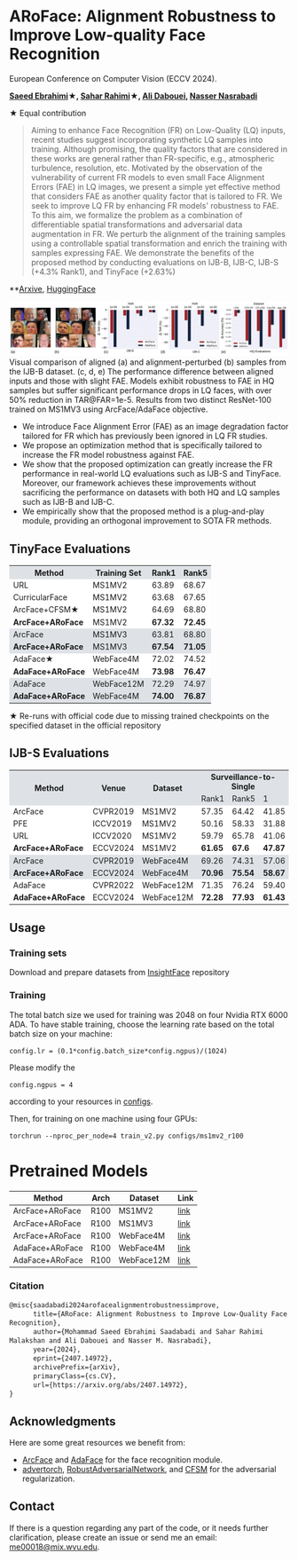 # ARoFace: Alignment Robustness to Improve Low-quality Face Recognition
European Conference on Computer Vision (ECCV 2024).

**[Saeed Ebrahimi](https://msed-ebrahimi.github.io/)★, [Sahar Rahimi](https://saharr1372.github.io/)★, [Ali Dabouei](https://alldbi.github.io/), [Nasser Nasrabadi](https://scholar.google.com/citations?user=PNhUilMAAAAJ&hl=en)**

★ Equal contribution

> Aiming to enhance Face Recognition (FR) on Low-Quality (LQ) inputs, recent studies suggest incorporating synthetic LQ samples into training. Although promising, the quality factors that are considered in these works are general rather than FR-specific, e.g., atmospheric turbulence, resolution, etc.
  Motivated by the observation of the vulnerability of current FR models to even small Face Alignment Errors (FAE) in LQ images, we present a simple yet effective method that considers FAE as another quality factor that is tailored to FR. We seek to improve LQ FR by enhancing FR models' robustness to FAE. To this aim, we formalize the problem as a combination of differentiable spatial transformations and adversarial data augmentation in FR. We perturb the alignment of the training samples using a controllable spatial transformation and enrich the training with samples expressing FAE.
  We demonstrate the benefits of the proposed method by conducting evaluations on IJB-B, IJB-C, IJB-S (+4.3% Rank1), and TinyFace (+2.63%)

**[Arxive](https://arxiv.org/abs/2407.14972), [HuggingFace](https://huggingface.co/papers/2407.14972)

![Demo](assets/fig1.jpg)
Visual comparison of aligned (a) and alignment-perturbed (b) samples from the IJB-B dataset. (c, d, e) 
The performance difference between aligned inputs and those with slight FAE.
Models exhibit robustness to FAE in HQ samples but suffer significant performance drops in LQ faces, with over 50% reduction in TAR@FAR=1e-5. Results from two distinct ResNet-100 trained on MS1MV3 using ArcFace/AdaFace objective.


* We introduce Face Alignment Error (FAE) as an image degradation factor tailored for FR which has previously been ignored in LQ FR studies.
* We propose an optimization method that is specifically tailored to increase the FR model robustness against FAE.
* We show that the proposed optimization can greatly increase the FR performance in real-world LQ evaluations such as IJB-S and TinyFace. Moreover, our framework achieves these improvements without sacrificing the performance on datasets with both HQ and LQ samples such as IJB-B and IJB-C.
* We empirically show that the proposed method is a plug-and-play module, providing an orthogonal improvement to SOTA FR methods.


## TinyFace Evaluations

<table>
  <tr style="background-color: #dee2e6;">
    <th rowspan="1">Method</th>
    <th colspan="1">Training Set</th>
    <th colspan="1">Rank1</th>
    <th colspan="1">Rank5</th>
  </tr>
  <tr style="background-color: #ffffff;">
    <td>URL</td>
    <td>MS1MV2</td>
    <td>63.89</td>
    <td>68.67</td>
  </tr>
  <tr style="background-color: #ffffff;">
    <td>CurricularFace</td>
    <td>MS1MV2</td>
    <td>63.68</td>
    <td>67.65</td>
  </tr>
  <tr style="background-color: #ffffff;">
    <td>ArcFace+CFSM★</td>
    <td>MS1MV2</td>
    <td>64.69</td>
    <td>68.80</td>
  </tr>
  <tr style="background-color: #ffffff;">
    <td><b>ArcFace+ARoFace</b></td>
    <td>MS1MV2</td>
    <td><b>67.32</b></td>
    <td><b>72.45</b></td>
  </tr>
  <tr style="background-color: #dee2e6;">
    <td>ArcFace</td>
    <td>MS1MV3</td>
    <td>63.81</td>
    <td>68.80</td>
  </tr>
  <tr style="background-color: #dee2e6;">
    <td><b>ArcFace+ARoFace</b></td>
    <td>MS1MV3</td>
    <td><b>67.54</b></td>
    <td><b>71.05</b></td>
  </tr>
  <tr style="background-color: #ffffff;">
    <td>AdaFace★</td>
    <td>WebFace4M</td>
    <td>72.02</td>
    <td>74.52</td>
  </tr>
  <tr style="background-color: #ffffff;">
    <td><b>AdaFace+ARoFace</b></td>
    <td>WebFace4M</td>
    <td><b>73.98</b></td>
    <td><b>76.47</b></td>
  </tr>
  <tr style="background-color: #dee2e6;">
    <td>AdaFace</td>
    <td>WebFace12M</td>
    <td>72.29</td>
    <td>74.97</td>
  </tr>
  <tr style="background-color: #dee2e6;">
    <td><b>AdaFace+ARoFace</b></td>
    <td>WebFace4M</td>
    <td><b>74.00</b></td>
    <td><b>76.87</b></td>
  </tr>
</table>

★ Re-runs with official code due to missing trained checkpoints on the specified dataset in the official repository

## IJB-S Evaluations

<table>
  <tr style="background-color: #dee2e6;">
    <th rowspan="2">Method</th>
    <th rowspan="2">Venue</th>
    <th rowspan="2">Dataset</th>
    <th colspan="3">Surveillance-to-Single</th>
    <th colspan="3">Surveillance-to-Booking</th>
    <th colspan="3">Surveillance-to-Surveillance</th>
  </tr>
<tr style="background-color: #dee2e6;">
    <td>Rank1</td>
    <td>Rank5</td>
    <td>1</td>
    <td>Rank1</td>
    <td>Rank5</td>
    <td>1</td>
    <td>Rank1</td>
    <td>Rank5</td>
    <td>1</td>
  </tr>
  
  <tr style="background-color: #ffffff;">
    <td>ArcFace</td>
    <td>CVPR2019</td>
    <td>MS1MV2</td>
    <td>57.35</td>
    <td>64.42</td>
    <td>41.85</td>
    <td>57.36</td>
    <td>64.95</td>
    <td>41.23</td>
    <td>-</td>
    <td>-</td>
    <td>-</td>
  </tr>
  <tr style="background-color: #ffffff;">
    <td>PFE</td>
    <td>ICCV2019</td>
    <td>MS1MV2</td>
    <td>50.16</td>
    <td>58.33</td>
    <td>31.88</td>
    <td>53.60</td>
    <td>61.75</td>
    <td>35.99</td>
    <td>9.20</td>
    <td>20.82</td>
    <td>0.84</td>
  </tr>
  <tr style="background-color: #ffffff;">
    <td>URL</td>
    <td>ICCV2020</td>
    <td>MS1MV2</td>
    <td>59.79</td>
    <td>65.78</td>
    <td>41.06</td>
    <td>61.98</td>
    <td>67.12</td>
    <td>42.73</td>
    <td>-</td>
    <td>-</td>
    <td>-</td>
  </tr>
  <tr style="background-color: #ffffff;">
    <td><b>ArcFace+ARoFace</b></td>
    <td>ECCV2024</td>
    <td>MS1MV2</td>
    <td><b>61.65</b></td>
    <td><b>67.6</b></td>
    <td><b>47.87</b></td>
    <td><b>60.66</b></td>
    <td><b>67.33</b></td>
    <td><b>46.34</b></td>
    <td><b>18.31</b></td>
    <td><b>32.07</b></td>
    <td><b>2.23</b></td>
  </tr>
  
  <tr style="background-color: #dee2e6;">
    <td>ArcFace</td>
    <td>CVPR2019</td>
    <td>WebFace4M</td>
    <td>69.26</td>
    <td>74.31</td>
    <td>57.06</td>
    <td>70.31</td>
    <td>75.15</td>
    <td>56.89</td>
    <td>32.13</td>
    <td>46.67</td>
    <td>5.32</td>
  </tr>
  <tr style="background-color: #dee2e6;">
    <td><b>ArcFace+ARoFace</b></td>
    <td>ECCV2024</td>
    <td>WebFace4M</td>
    <td><b>70.96</b></td>
    <td><b>75.54</b></td>
    <td><b>58.67</b></td>
    <td><b>71.70</b></td>
    <td><b>75.24</b></td>
    <td><b>58.06</b></td>
    <td><b>32.95</b></td>
    <td><b>50.30</b></td>
    <td><b>6.81</b></td>
  </tr>
  
  <tr style="background-color: #ffffff;">
    <td>AdaFace</td>
    <td>CVPR2022</td>
    <td>WebFace12M</td>
    <td>71.35</td>
    <td>76.24</td>
    <td>59.40</td>
    <td>71.93</td>
    <td>76.56</td>
    <td>59.37</td>
    <td>36.71</td>
    <td>50.03</td>
    <td>4.62</td>
  </tr>
  <tr style="background-color: #ffffff;">
    <td><b>AdaFace+ARoFace</b></td>
    <td>ECCV2024</td>
    <td>WebFace12M</td>
    <td><b>72.28</b></td>
    <td><b>77.93</b></td>
    <td><b>61.43</b></td>
    <td><b>73.01</b></td>
    <td><b>79.11</b></td>
    <td><b>60.02</b></td>
    <td><b>40.51</b></td>
    <td><b>50.90</b></td>
    <td><b>6.37</b></td>
  </tr>
</table>

## Usage
### Training sets
Download and prepare datasets from [InsightFace](https://github.com/deepinsight/insightface/tree/master/recognition/arcface_torch) repository
### Training
The total batch size we used for training was 2048 on four Nvidia RTX 6000 ADA.
To have stable training, choose the learning rate based on the total batch size on your machine:
```
config.lr = (0.1*config.batch_size*config.ngpus)/(1024)
```
Please modify the 
```
config.ngpus = 4
```
according to your resources in [configs](configs).

Then, for training on one machine using four GPUs:
```
torchrun --nproc_per_node=4 train_v2.py configs/ms1mv2_r100
```
# Pretrained Models

| Method          | Arch | Dataset   | Link                                                                                          |
|-----------------|------|-----------|-----------------------------------------------------------------------------------------------|
| ArcFace+ARoFace | R100 | MS1MV2    | [link](https://drive.google.com/file/d/1dB407DQXYBN16pySRA0q012b2ww2CnHz/view?usp=drive_link) |
| ArcFace+ARoFace | R100  | MS1MV3    | [link](https://drive.google.com/file/d/1z_me8OshifKuLv1znk9-peTQr3pwTMUQ/view?usp=drive_link) |
| ArcFace+ARoFace | R100 | WebFace4M | [link](https://drive.google.com/file/d/1ro-x-pLGpiiQjW0jIdZAIilGQeqxRW8j/view?usp=drive_link) |
| AdaFace+ARoFace | R100 | WebFace4M | [link](https://drive.google.com/file/d/1I9dtPc_753wSMVHtkwu57RttP-Obh3Ce/view?usp=drive_link) |
| AdaFace+ARoFace | R100 | WebFace12M | [link](https://drive.google.com/file/d/1tHqcQBY5s10uxNdfGtIYmYDEKypNtOuQ/view?usp=drive_link) |

### Citation
```
@misc{saadabadi2024arofacealignmentrobustnessimprove,
      title={ARoFace: Alignment Robustness to Improve Low-Quality Face Recognition}, 
      author={Mohammad Saeed Ebrahimi Saadabadi and Sahar Rahimi Malakshan and Ali Dabouei and Nasser M. Nasrabadi},
      year={2024},
      eprint={2407.14972},
      archivePrefix={arXiv},
      primaryClass={cs.CV},
      url={https://arxiv.org/abs/2407.14972}, 
}
```

## Acknowledgments

Here are some great resources we benefit from:

* [ArcFace](https://github.com/deepinsight/insightface/tree/master/recognition/arcface_torch) and [AdaFace](https://github.com/mk-minchul/AdaFace) for the face recognition module. 
* [advertorch](https://github.com/BorealisAI/advertorch), [RobustAdversarialNetwork](https://github.com/DengpanFu/RobustAdversarialNetwork), and [CFSM](https://github.com/liufeng2915/CFSM/tree/main) for the adversarial regularization.
## Contact
If there is a question regarding any part of the code, or it needs further clarification, please create an issue or send me an email: me00018@mix.wvu.edu.
